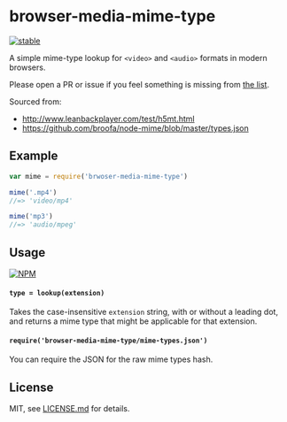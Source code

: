 # browser-media-mime-type

[![stable](http://badges.github.io/stability-badges/dist/stable.svg)](http://github.com/badges/stability-badges)

A simple mime-type lookup for `<video>` and `<audio>` formats in modern browsers.

Please open a PR or issue if you feel something is missing from [the list](./mime-types.json).

Sourced from:

- http://www.leanbackplayer.com/test/h5mt.html
- https://github.com/broofa/node-mime/blob/master/types.json

## Example

```js
var mime = require('brwoser-media-mime-type')

mime('.mp4')
//=> 'video/mp4'

mime('mp3')
//=> 'audio/mpeg'
```

## Usage

[![NPM](https://nodei.co/npm/browser-media-mime-type.png)](https://www.npmjs.com/package/browser-media-mime-type)

#### `type = lookup(extension)`

Takes the case-insensitive `extension` string, with or without a leading dot, and returns a mime type that might be applicable for that extension.

#### `require('browser-media-mime-type/mime-types.json')`

You can require the JSON for the raw mime types hash.

## License

MIT, see [LICENSE.md](http://github.com/mattdesl/browser-media-mime-type/blob/master/LICENSE.md) for details.
